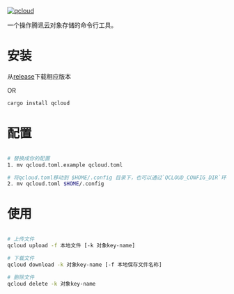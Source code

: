 [![qcloud](https://github.com/bujnlc8/qcloud/actions/workflows/qcloud.yml/badge.svg?branch=master)](https://github.com/bujnlc8/qcloud/actions/workflows/qcloud.yml)

一个操作腾讯云对象存储的命令行工具。

# 安装

从[release](https://github.com/bujnlc8/qcloud/releases)下载相应版本

OR

```sh
cargo install qcloud
```

# 配置

```sh

# 替换成你的配置
1. mv qcloud.toml.example qcloud.toml 

# 将qcloud.toml移动到 $HOME/.config 目录下，也可以通过`QCLOUD_CONFIG_DIR`环境变量来定义配置文件所在的目录
2. mv qcloud.toml $HOME/.config 

```

# 使用

``` sh

# 上传文件
qcloud upload -f 本地文件 [-k 对象key-name]  

# 下载文件
qcloud download -k 对象key-name [-f 本地保存文件名称] 

# 删除文件
qcloud delete -k 对象key-name

```
